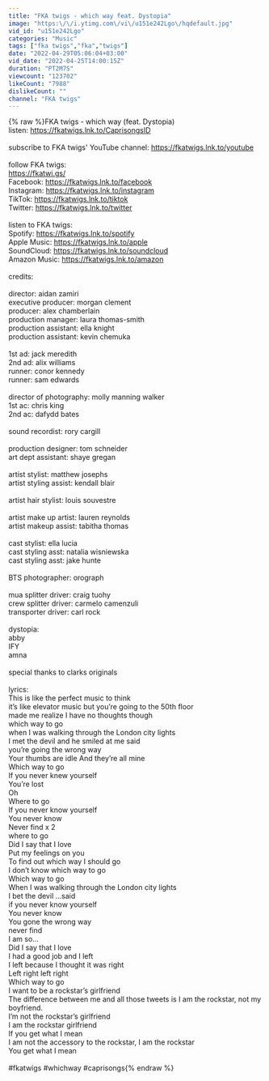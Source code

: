 ```yaml
---
title: "FKA twigs - which way feat. Dystopia"
image: "https:\/\/i.ytimg.com\/vi\/u151e242Lgo\/hqdefault.jpg"
vid_id: "u151e242Lgo"
categories: "Music"
tags: ["fka twigs","fka","twigs"]
date: "2022-04-29T05:06:04+03:00"
vid_date: "2022-04-25T14:00:15Z"
duration: "PT2M7S"
viewcount: "123702"
likeCount: "7988"
dislikeCount: ""
channel: "FKA twigs"
---
```

{% raw %}FKA twigs - which way (feat. Dystopia)<br />listen: <a rel="nofollow" target="blank" href="https://fkatwigs.lnk.to/CaprisongsID">https://fkatwigs.lnk.to/CaprisongsID</a><br /><br />subscribe to FKA twigs' YouTube channel: <a rel="nofollow" target="blank" href="https://fkatwigs.lnk.to/youtube">https://fkatwigs.lnk.to/youtube</a><br /><br />follow FKA twigs:<br /><a rel="nofollow" target="blank" href="https://fkatwi.gs/">https://fkatwi.gs/</a><br />Facebook: <a rel="nofollow" target="blank" href="https://fkatwigs.lnk.to/facebook">https://fkatwigs.lnk.to/facebook</a><br />Instagram: <a rel="nofollow" target="blank" href="https://fkatwigs.lnk.to/instagram">https://fkatwigs.lnk.to/instagram</a><br />TikTok: <a rel="nofollow" target="blank" href="https://fkatwigs.lnk.to/tiktok">https://fkatwigs.lnk.to/tiktok</a><br />Twitter: <a rel="nofollow" target="blank" href="https://fkatwigs.lnk.to/twitter">https://fkatwigs.lnk.to/twitter</a><br /><br />listen to FKA twigs:<br />Spotify: <a rel="nofollow" target="blank" href="https://fkatwigs.lnk.to/spotify">https://fkatwigs.lnk.to/spotify</a><br />Apple Music: <a rel="nofollow" target="blank" href="https://fkatwigs.lnk.to/apple">https://fkatwigs.lnk.to/apple</a><br />SoundCloud: <a rel="nofollow" target="blank" href="https://fkatwigs.lnk.to/soundcloud">https://fkatwigs.lnk.to/soundcloud</a><br />Amazon Music: <a rel="nofollow" target="blank" href="https://fkatwigs.lnk.to/amazon">https://fkatwigs.lnk.to/amazon</a><br /><br />credits:<br /><br />director: aidan zamiri <br />executive producer: morgan clement<br />producer: alex chamberlain<br />production manager: laura thomas-smith<br />production assistant: ella knight <br />production assistant: kevin chemuka<br /><br />1st ad: jack meredith <br />2nd ad: alix williams<br />runner: conor kennedy<br />runner: sam edwards <br /><br />director of photography: molly manning walker<br />1st ac: chris king<br />2nd ac: dafydd bates<br /><br />sound recordist: rory cargill<br /><br />production designer: tom schneider <br />art dept assistant: shaye gregan<br /><br />artist stylist: matthew josephs<br />artist styling assist: kendall blair<br /><br />artist hair stylist: louis souvestre<br /><br />artist make up artist: lauren reynolds<br />artist makeup assist: tabitha thomas<br /><br />cast stylist: ella lucia<br />cast styling asst: natalia wisniewska<br />cast styling asst: jake hunte<br /><br />BTS photographer: orograph<br /><br />mua splitter driver: craig tuohy<br />crew splitter driver: carmelo camenzuli<br />transporter driver: carl rock<br /><br />dystopia:<br />abby<br />IFY<br />amna<br /><br />special thanks to clarks originals<br /><br />lyrics:<br />This is like the perfect music to think<br />it’s like elevator music but you’re going to the 50th floor <br />made me realize I have no thoughts though<br />which way to go<br />when I was walking through the London city lights<br />I met the devil and he smiled at me said <br />you’re going the wrong way <br />Your thumbs are idle And they’re all mine <br />Which way to go <br />If you never knew yourself <br />You’re lost<br />Oh <br />Where to go<br />If you never know yourself <br />You never know<br />Never find x 2  <br />where to go <br />Did I say that I love<br />Put my feelings on you<br />To find out which way I should go <br />I don’t know which way to go <br />Which way to go <br />When I was walking through the London city lights<br />I bet the devil ...said<br />if you never know yourself <br />You never know<br />You gone the wrong way<br />never find<br />I am so...<br />Did I say that I love <br />I had a good job and I left<br />I left because I thought it was right<br />Left right left right <br />Which way to go <br />I want to be a rockstar’s girlfriend<br />The difference between me and all those tweets is I am the rockstar, not my boyfriend.<br />I’m not the rockstar’s girlfriend<br />I am the rockstar girlfriend <br />If you get what I mean <br />I am not the accessory to the rockstar, I am the rockstar<br />You get what I mean<br /><br />#fkatwigs #whichway #caprisongs{% endraw %}
